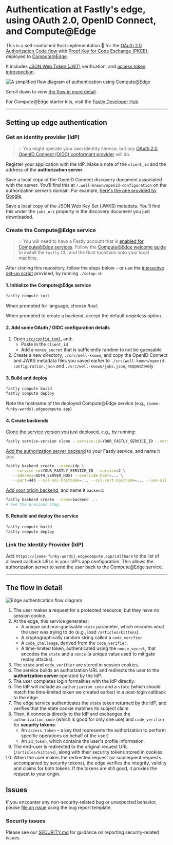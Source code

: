 # Authentication at Fastly's edge, using OAuth 2.0, OpenID Connect, and Compute@Edge

This is a self-contained Rust implementation 🦀  for the [OAuth 2.0](https://oauth.net/2/) [Authorization Code flow](https://oauth.net/2/grant-types/authorization-code/) with [Proof Key for Code Exchange (PKCE)](https://oauth.net/2/pkce/), deployed to [Compute@Edge](https://www.fastly.com/products/edge-compute/serverless/).

It includes [JSON Web Token (JWT)](https://oauth.net/2/jwt/) verification, and [access token introspection](https://oauth.net/2/token-introspection/).

![A simplified flow diagram of authentication using Compute@Edge](https://user-images.githubusercontent.com/12828487/111877689-4b876500-899c-11eb-9d6c-6ecc240fa317.png)

Scroll down to view [the flow in more detail](#the-flow-in-detail).

For Compute@Edge starter kits, visit the [Fastly Developer Hub](https://developer.fastly.com/solutions/starters/). 

---

## Setting up edge authentication

### Get an identity provider (IdP)

> 💡 You might operate your own identity service, but any [OAuth 2.0, OpenID Connect (OIDC) conformant provider](https://en.wikipedia.org/wiki/List_of_OAuth_providers) will do.

Register your application with the IdP. Make a note of the `client_id` and the address of the **authorization server**.

Save a local copy of the OpenID Connect discovery document associated with the server. You’ll find this at `/.well-known/openid-configuration` on the authorization server’s domain. For example, [here's the one provided by Google](https://accounts.google.com/.well-known/openid-configuration).

Save a local copy of the JSON Web Key Set (JWKS) metadata. You’ll find this under the `jwks_uri` property in the discovery document you just downloaded.

### Create the Compute@Edge service

> 💡 You will need to have a Fastly account that is [enabled for Compute@Edge services](https://www.fastly.com/products/edge-compute/serverless/). Follow the [Compute@Edge welcome guide](https://developer.fastly.com/learning/compute) to install the `fastly` CLI and the Rust toolchain onto your local machine. 

After cloning this repository, follow the steps below – or use the [interactive set-up script](./setup.sh) provided, by running `./setup.sh`

#### 1. Initialize the Compute@Edge service
```sh
fastly compute init
```
When prompted for language, choose *Rust*.

When prompted to create a backend, accept the default *originless* option.

#### 2. Add some OAuth / OIDC configuration details
1. Open [`src/config.toml`](./src/config.toml), and:
   * Paste in the `client_id`
   * Add a `nonce_secret` that is sufficiently random to not be guessable 
2. Create a new directory, `./src/well-known`, and copy the OpenID Connect and JWKS metadata files you saved earlier to `./src/well-known/openid-configuration.json` and `./src/well-known/jwks.json`, respectively

#### 3. Build and deploy 
```sh
fastly compute build
fastly compute deploy
```
Note the hostname of the deployed Compute@Edge service (e.g., `{some-funky-words}.edgecompute.app`)

#### 4. Create backends
[Clone the service version](https://developer.fastly.com/reference/api/services/version/#clone-service-version) you just deployed, e.g., by running:
```sh
fastly service-version clone --service-id=YOUR_FASTLY_SERVICE_ID --version=1
```
   
[Add the authorization server backend](https://developer.fastly.com/reference/api/services/backend/#create-backend) to your Fastly service, and name it `idp`:
```sh
fastly backend create --name=idp \
   --service-id=YOUR_FASTLY_SERVICE_ID --version=2 \
   --address=AUTH_SERVER_HOST --override-host=... \
   --port=443 --ssl-sni-hostname=... --ssl-cert-hostname=... --use-ssl --ssl-check-cert 
```

[Add your origin backend](https://developer.fastly.com/reference/api/services/backend/#create-backend), and name it `backend`:
```sh
fastly backend create --name=backend ...
# See the previous step.
```

#### 5. Rebuild and deploy the service
```sh
fastly compute build
fastly compute deploy
```

### Link the Identity Provider (IdP)

Add `https://{some-funky-words}.edgecompute.app/callback` to the list of allowed callback URLs in your IdP’s app configuration. This allows the authorization server to send the user back to the Compute@Edge service.

---

## The flow in detail

![Edge authentication flow diagram](https://user-images.githubusercontent.com/12828487/111877650-1c70f380-899c-11eb-98ba-427e4006f58a.png)

1. The user makes a request for a protected resource, but they have no session cookie.
1. At the edge, this service generates:
   * A unique and non-guessable `state` parameter, which encodes what the user was trying to do (e.g., load `/articles/kittens`).
   * A cryptographically random string called a `code_verifier`.
   * A `code_challenge`, derived from the `code_verifier`. 
   * A time-limited token, authenticated using the `nonce_secret`, that encodes the `state` and a `nonce` (a unique value used to mitigate replay attacks).
1. The `state` and `code_verifier` are stored in session cookies. 
1. The service builds an authorization URL and redirects the user to the **authorization server** operated by the IdP.
1. The user completes login formalities with the IdP directly. 
1. The IdP will include an `authorization_code` and a `state` (which should match the time-limited token we created earlier) in a post-login callback to the edge.
1. The edge service authenticates the `state` token returned by the IdP, and verifies that the state cookie matches its subject claim.
1. Then, it connects directly to the IdP and exchanges the `authorization_code` (which is good for only one use) and `code_verifier` for **security tokens**:
   * An `access_token` – a key that represents the authorization to perform specific operations on behalf of the user)
   * An `id_token`, which contains the user's profile information.
1. The end-user is redirected to the original request URL (`/articles/kittens`), along with their security tokens stored in cookies.
1. When the user makes the redirected request (or subsequent requests accompanied by security tokens), the edge verifies the integrity, validity and claims for both tokens. If the tokens are still good, it proxies the request to your origin.

## Issues

If you encounter any non-security-related bug or unexpected behavior, please [file an issue][bug]
using the bug report template.

[bug]: https://github.com/fastly/compute-rust-auth/issues/new?labels=bug 

### Security issues

Please see our [SECURITY.md](./SECURITY.md) for guidance on reporting security-related issues.
